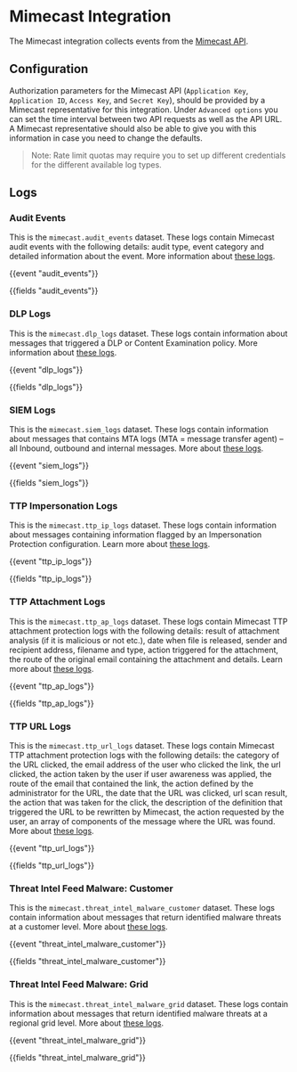 # Mimecast Integration

The Mimecast integration collects events from the [Mimecast API](https://integrations.mimecast.com/documentation/).

## Configuration

Authorization parameters for the Mimecast API (`Application Key`, `Application ID`, `Access Key`, and `Secret Key`), should be provided by a Mimecast representative for this integration.
Under `Advanced options` you can set the time interval between two API requests as well as the API URL. A Mimecast representative should also be able to give you with this information in case you need to change the defaults. 

> Note: Rate limit quotas may require you to set up different credentials for the different available log types.

## Logs

### Audit Events

This is the `mimecast.audit_events` dataset. These logs contain Mimecast audit events with the following details: audit type, event category and detailed information about the event. More information about [these logs](https://integrations.mimecast.com/documentation/endpoint-reference/logs-and-statistics/get-audit-events/).

{{event "audit_events"}}

{{fields "audit_events"}}

### DLP Logs

This is the `mimecast.dlp_logs` dataset. These logs contain information about messages that triggered a DLP or Content Examination policy. More information about [these logs](https://integrations.mimecast.com/documentation/endpoint-reference/logs-and-statistics/get-dlp-logs/). 

{{event "dlp_logs"}}

{{fields "dlp_logs"}}

### SIEM Logs

This is the `mimecast.siem_logs` dataset. These logs contain information about messages that contains MTA logs (MTA = message transfer agent) – all Inbound, outbound and internal messages. More about [these logs](https://integrations.mimecast.com/documentation/tutorials/understanding-siem-logs/).

{{event "siem_logs"}}

{{fields "siem_logs"}}

### TTP Impersonation Logs

This is the `mimecast.ttp_ip_logs` dataset. These logs contain information about messages containing information flagged by an Impersonation Protection configuration. Learn more about [these logs](https://integrations.mimecast.com/documentation/endpoint-reference/logs-and-statistics/get-ttp-impersonation-protect-logs/). 

{{event "ttp_ip_logs"}}

{{fields "ttp_ip_logs"}}

### TTP Attachment Logs

This is the `mimecast.ttp_ap_logs` dataset. These logs contain Mimecast TTP attachment protection logs with the following details: result of attachment analysis (if it is malicious or not etc.), date when file is released, sender and recipient address, filename and type, action triggered for the attachment, the route of the original email containing the attachment and details. Learn more about [these logs](https://integrations.mimecast.com/documentation/endpoint-reference/logs-and-statistics/get-ttp-attachment-protection-logs/).

{{event "ttp_ap_logs"}}

{{fields "ttp_ap_logs"}}

### TTP URL Logs

This is the `mimecast.ttp_url_logs` dataset. These logs contain Mimecast TTP attachment protection logs with the following details: the category of the URL clicked, the email address of the user who clicked the link, the url clicked, the action taken by the user if user awareness was applied, the route of the email that contained the link, the action defined by the administrator for the URL, the date that the URL was clicked, url scan result, the action that was taken for the click, the description of the definition that triggered the URL to be rewritten by Mimecast, the action requested by the user, an array of components of the message where the URL was found. More about [these logs](https://integrations.mimecast.com/documentation/endpoint-reference/logs-and-statistics/get-ttp-url-logs/). 

{{event "ttp_url_logs"}}

{{fields "ttp_url_logs"}}

### Threat Intel Feed Malware: Customer

This is the `mimecast.threat_intel_malware_customer` dataset. These logs contain information about messages that return identified malware threats at a customer level. More about [these logs](https://integrations.mimecast.com/documentation/endpoint-reference/threat-intel/get-feed/). 

{{event "threat_intel_malware_customer"}}

{{fields "threat_intel_malware_customer"}}

### Threat Intel Feed Malware: Grid

This is the `mimecast.threat_intel_malware_grid` dataset. These logs contain information about messages that return identified malware threats at a regional grid level. More about [these logs](https://integrations.mimecast.com/documentation/endpoint-reference/threat-intel/get-feed/). 

{{event "threat_intel_malware_grid"}}

{{fields "threat_intel_malware_grid"}}